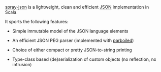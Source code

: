 [spray-json][] is a lightweight, clean and efficient [JSON][] implementation in Scala.

It sports the following features:

* Simple immutable model of the JSON language elements
* An efficient JSON PEG parser (implemented with [parboiled][])
* Choice of either compact or pretty JSON-to-string printing
* Type-class based (de)serialization of custom objects (no reflection, no intrusion)

  [spray-json]: https://github.com/spray/spray-json
  [JSON]: http://json.org
  [parboiled]: http://parboiled.org
